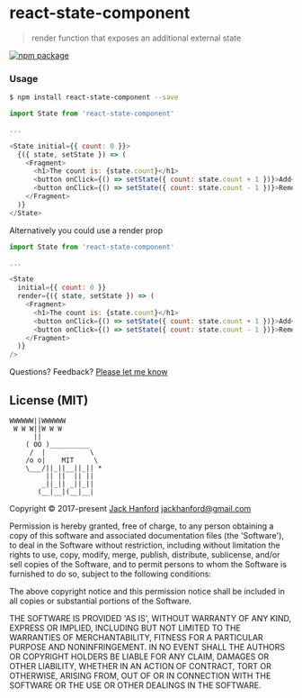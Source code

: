 # react-state-component
> render function that exposes an additional external state

[![npm package][npm-badge]][npm]

### Usage

```sh
$ npm install react-state-component --save
```

```js
import State from 'react-state-component'

...

<State initial={{ count: 0 }}>
  {({ state, setState }) => (
    <Fragment>
      <h1>The count is: {state.count}</h1>
      <button onClick={() => setState({ count: state.count + 1 })}>Add</button>
      <button onClick={() => setState({ count: state.count - 1 })}>Remove</button>
    </Fragment>
  )}
</State>
```

Alternatively you could use a render prop

```js
import State from 'react-state-component'

...

<State
  initial={{ count: 0 }}
  render={({ state, setState }) => (
    <Fragment>
      <h1>The count is: {state.count}</h1>
      <button onClick={() => setState({ count: state.count + 1 })}>Add</button>
      <button onClick={() => setState({ count: state.count - 1 })}>Remove</button>
    </Fragment>
  )}
/>
```

[npm-badge]: https://img.shields.io/npm/v/react-state-component.png?style=flat-square
[npm]: https://www.npmjs.org/package/react-state-component

Questions? Feedback? [Please let me know](https://github.com/hanford/trends/issues/new)

## License (MIT)

```
WWWWWW||WWWWWW
 W W W||W W W
      ||
    ( OO )__________
     /  |           \
    /o o|    MIT     \
    \___/||_||__||_|| *
         || ||  || ||
        _||_|| _||_||
       (__|__|(__|__|
```
Copyright © 2017-present [Jack Hanford](http://jackhanford.com) jackhanford@gmail.com

Permission is hereby granted, free of charge, to any person obtaining a copy of this software and associated documentation files (the 'Software'), to deal in the Software without restriction, including without limitation the rights to use, copy, modify, merge, publish, distribute, sublicense, and/or sell copies of the Software, and to permit persons to whom the Software is furnished to do so, subject to the following conditions:

The above copyright notice and this permission notice shall be included in all copies or substantial portions of the Software.

THE SOFTWARE IS PROVIDED 'AS IS', WITHOUT WARRANTY OF ANY KIND, EXPRESS OR IMPLIED, INCLUDING BUT NOT LIMITED TO THE WARRANTIES OF MERCHANTABILITY, FITNESS FOR A PARTICULAR PURPOSE AND NONINFRINGEMENT. IN NO EVENT SHALL THE AUTHORS OR COPYRIGHT HOLDERS BE LIABLE FOR ANY CLAIM, DAMAGES OR OTHER LIABILITY, WHETHER IN AN ACTION OF CONTRACT, TORT OR OTHERWISE, ARISING FROM, OUT OF OR IN CONNECTION WITH THE SOFTWARE OR THE USE OR OTHER DEALINGS IN THE SOFTWARE.
